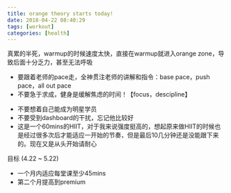 ```yaml
---
title: orange theory starts today!
date: 2018-04-22 08:40:29
tags: [workout]
categories: [health]
---
```


真累的半死，warmup的时候速度太快，直接在warmup就进入orange zone，导致后面十分乏力，甚至无法呼吸

* 要跟着老师的pace走，全神贯注老师的讲解和指令：base pace，push pace，all out pace
* 不要急于求成，健身是缓解焦虑的时间！【focus，descipline】

<!-- more -->

* 不要想着自己能成为明星学员
* 不要受到dashboard的干扰，忘记他比较好
* 这是一个60mins的HIIT，对于我来说强度挺高的，想起原来做HIIT的时候也是经过很多次后才能适应一开始的节奏，但是最后10几分钟还是没能跟下来的。现在又是从头开始请耐心

目标 (4.22 ~ 5.22)

* 一个月内适应每堂课至少45mins
* 第二个月提高到premium

